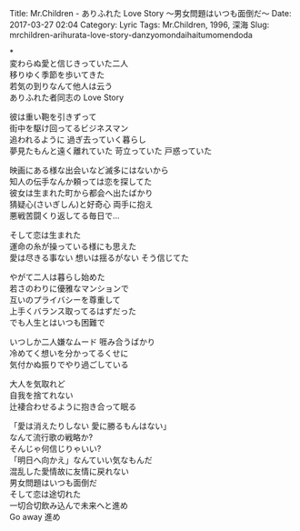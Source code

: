 Title: Mr.Children - ありふれた Love Story ～男女問題はいつも面倒だ～
Date: 2017-03-27 02:04
Category: Lyric
Tags: Mr.Children, 1996, 深海
Slug: mrchildren-arihurata-love-story-danzyomondaihaitumomendoda


\*  
変わらぬ愛と信じきっていた二人  
移りゆく季節を歩いてきた  
若気の到りなんて他人は云う  
ありふれた者同志の Love Story  
  
彼は重い鞄を引きずって  
街中を駆け回ってるビジネスマン  
追われるように 過ぎ去っていく暮らし  
夢見たもんと遠く離れていた 苛立っていた 戸惑っていた  
  
映画にある様な出会いなど滅多にはないから  
知人の伝手なんか頼っては恋を探してた  
彼女は生まれた町から都会へ出たばかり  
猜疑心(さいぎしん)と好奇心 両手に抱え  
悪戦苦闘くり返してる毎日で…  
  
そして恋は生まれた  
運命の糸が操っている様にも思えた  
愛は尽きる事ない 想いは揺るがない そう信じてた  
  
やがて二人は暮らし始めた  
若さのわりに優雅なマンションで  
互いのプライバシーを尊重して  
上手くバランス取ってるはずだった  
でも人生とはいつも困難で  
  
いつしか二人嫌なムード 啀み合うばかり  
冷めてく想いを分かってるくせに  
気付かぬ振りでやり過ごしている  
  
大人を気取れど  
自我を捨てれない  
辻褄合わせるように抱き合って眠る  
  
「愛は消えたりしない 愛に勝るもんはない」  
なんて流行歌の戦略か?  
そんじゃ何信じりゃいい?  
「明日へ向かえ」なんていい気なもんだ  
混乱した愛情故に友情に戻れない  
男女問題はいつも面倒だ  
そして恋は途切れた  
一切合切飲み込んで未来へと進め  
Go away 進め  
